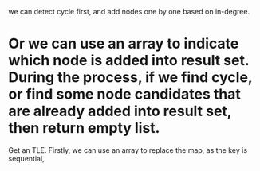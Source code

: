 
we can detect cycle first, and add nodes one by one based on in-degree.   

Or we can use an array to indicate which node is added into result set.   During the process, if we find cycle, or find some node candidates that are already added into result set, then return empty list.   
=======================================
Get an TLE. Firstly, we can use an array to replace the map, as the key is sequential, 
 

